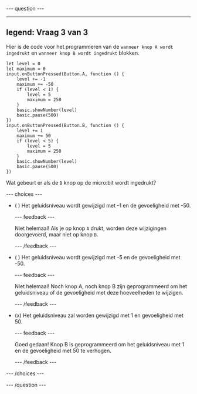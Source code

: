 
--- question ---

---
legend: Vraag 3 van 3
---
Hier is de code voor het programmeren van de `wanneer knop A wordt ingedrukt` en `wanneer knop B wordt ingedrukt` blokken.

```microbit
let level = 0
let maximum = 0
input.onButtonPressed(Button.A, function () {
    level += -1
    maximum += -50
    if (level < 1) {
        level = 5
        maximum = 250
    }
    basic.showNumber(level)
    basic.pause(500)
})
input.onButtonPressed(Button.B, function () {
    level += 1
    maximum += 50
    if (level < 5) {
        level = 5
        maximum = 250
    }
    basic.showNumber(level)
    basic.pause(500)
})
```

Wat gebeurt er als de `B` knop op de micro:bit wordt ingedrukt?

--- choices ---

- ( ) Het geluidsniveau wordt gewijzigd met -1 en de gevoeligheid met -50.


  --- feedback ---

  Niet helemaal! Als je op knop `A` drukt, worden deze wijzigingen doorgevoerd, maar niet op knop `B`.

  --- /feedback ---

- ( ) Het geluidsniveau wordt gewijzigd met -5 en de gevoeligheid met -50.

  --- feedback ---

  Niet helemaal! Noch knop A, noch knop B zijn geprogrammeerd om het geluidsniveau of de gevoeligheid met deze hoeveelheden te wijzigen.

  --- /feedback ---

- (x) Het geluidsniveau zal worden gewijzigd met 1 en gevoeligheid met 50.

  --- feedback ---

  Goed gedaan! Knop B is geprogrammeerd om het geluidsniveau met 1 en de gevoeligheid met 50 te verhogen.

  --- /feedback ---

--- /choices ---

--- /question ---
